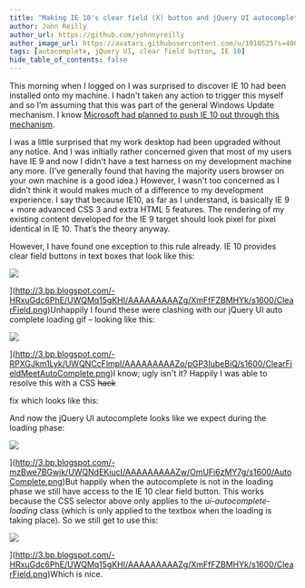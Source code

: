 ```yaml
---
title: "Making IE 10's clear field (X) button and jQuery UI autocomplete play nice"
author: John Reilly
author_url: https://github.com/johnnyreilly
author_image_url: https://avatars.githubusercontent.com/u/1010525?s=400&u=294033082cfecf8ad1645b4290e362583b33094a&v=4
tags: [autocomplete, jQuery UI, clear field button, IE 10]
hide_table_of_contents: false
---
```

This morning when I logged on I was surprised to discover IE 10 had been installed onto my machine. I hadn't taken any action to trigger this myself and so I’m assuming that this was part of the general Windows Update mechanism. I know [Microsoft had planned to push IE 10 out through this mechanism](<http://technet.microsoft.com/en-us/ie/jj898508.aspx>).

 I was a little surprised that my work desktop had been upgraded without any notice. And I was initially rather concerned given that most of my users have IE 9 and now I didn't have a test harness on my development machine any more. (I've generally found that having the majority users browser on your own machine is a good idea.) However, I wasn't too concerned as I didn’t think it would makes much of a difference to my development experience. I say that because IE10, as far as I understand, is basically IE 9 + more advanced CSS 3 and extra HTML 5 features. The rendering of my existing content developed for the IE 9 target should look pixel for pixel identical in IE 10. That’s the theory anyway.

However, I have found one exception to this rule already. IE 10 provides clear field buttons in text boxes that look like this:

![](http://3.bp.blogspot.com/-HRxuGdc6PhE/UWQMq15gKHI/AAAAAAAAAZg/XmFfFZBMHYk/s320/ClearField.png)

](<http://3.bp.blogspot.com/-HRxuGdc6PhE/UWQMq15gKHI/AAAAAAAAAZg/XmFfFZBMHYk/s1600/ClearField.png>)Unhappily I found these were clashing with our jQuery UI auto complete loading gif – looking like this:

![](http://3.bp.blogspot.com/-RPXGJkm1Lyk/UWQNCcFlmpI/AAAAAAAAAZo/pGP3IubeBiQ/s320/ClearFieldMeetAutoComplete.png)

](<http://3.bp.blogspot.com/-RPXGJkm1Lyk/UWQNCcFlmpI/AAAAAAAAAZo/pGP3IubeBiQ/s1600/ClearFieldMeetAutoComplete.png>)I know; ugly isn't it? Happily I was able to resolve this with a CSS <strike>hack</strike>

 fix which looks like this:

<script src="https://gist.github.com/johnnyreilly/5345373.js?file=ie10jQueryUI.css"></script>

And now the jQuery UI autocomplete looks like we expect during the loading phase:

![](http://3.bp.blogspot.com/-mzBwe7BGwjk/UWQNdEKiucI/AAAAAAAAAZw/OmUFi6zMY7g/s320/AutoComplete.png)

](<http://3.bp.blogspot.com/-mzBwe7BGwjk/UWQNdEKiucI/AAAAAAAAAZw/OmUFi6zMY7g/s1600/AutoComplete.png>)But happily when the autocomplete is not in the loading phase we still have access to the IE 10 clear field button. This works because the CSS selector above only applies to the *ui-autocomplete-loading* class (which is only applied to the textbox when the loading is taking place). So we still get to use this:

![](http://3.bp.blogspot.com/-HRxuGdc6PhE/UWQMq15gKHI/AAAAAAAAAZg/XmFfFZBMHYk/s320/ClearField.png)

](<http://3.bp.blogspot.com/-HRxuGdc6PhE/UWQMq15gKHI/AAAAAAAAAZg/XmFfFZBMHYk/s1600/ClearField.png>)Which is nice.



